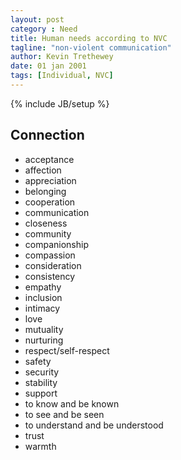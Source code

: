 ```yaml
---
layout: post
category : Need
title: Human needs according to NVC
tagline: "non-violent communication"
author: Kevin Trethewey
date: 01 jan 2001
tags: [Individual, NVC]
---
```

{% include JB/setup %}

## Connection
* acceptance
* affection
* appreciation
* belonging
* cooperation
* communication
* closeness
* community
* companionship
* compassion
* consideration
* consistency
* empathy
* inclusion
* intimacy
* love
* mutuality
* nurturing
* respect/self-respect
* safety
* security
* stability
* support
* to know and be known
* to see and be seen
* to understand and be understood
* trust
* warmth